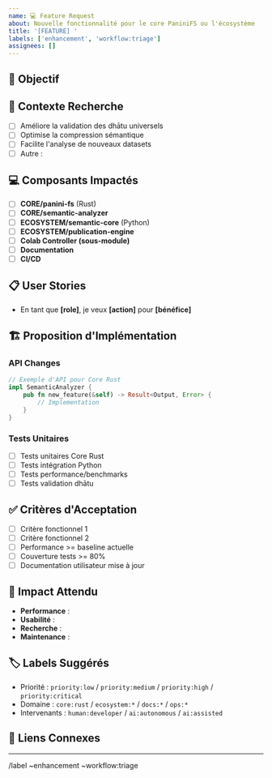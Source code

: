 ```yaml
---
name: 💻 Feature Request
about: Nouvelle fonctionnalité pour le core PaniniFS ou l'écosystème
title: '[FEATURE] '
labels: ['enhancement', 'workflow:triage']
assignees: []
---
```


## 🎯 Objectif
<!-- Description claire de la fonctionnalité désirée -->

## 🔬 Contexte Recherche
<!-- Impact sur la recherche et validation dhātu -->
- [ ] Améliore la validation des dhātu universels
- [ ] Optimise la compression sémantique
- [ ] Facilite l'analyse de nouveaux datasets
- [ ] Autre : 

## 💻 Composants Impactés
- [ ] **CORE/panini-fs** (Rust)
- [ ] **CORE/semantic-analyzer** 
- [ ] **ECOSYSTEM/semantic-core** (Python)
- [ ] **ECOSYSTEM/publication-engine**
- [ ] **Colab Controller (sous-module)**
- [ ] **Documentation**
- [ ] **CI/CD**

## 📋 User Stories
<!-- Décrire du point de vue utilisateur -->
- En tant que **[role]**, je veux **[action]** pour **[bénéfice]**

## 🏗️ Proposition d'Implémentation
<!-- Approche technique suggérée -->

### API Changes
```rust
// Exemple d'API pour Core Rust
impl SemanticAnalyzer {
    pub fn new_feature(&self) -> Result<Output, Error> {
        // Implementation
    }
}
```

### Tests Unitaires
- [ ] Tests unitaires Core Rust
- [ ] Tests intégration Python
- [ ] Tests performance/benchmarks
- [ ] Tests validation dhātu

## ✅ Critères d'Acceptation
- [ ] Critère fonctionnel 1
- [ ] Critère fonctionnel 2
- [ ] Performance >= baseline actuelle
- [ ] Couverture tests >= 80%
- [ ] Documentation utilisateur mise à jour

## 🚀 Impact Attendu
- **Performance** : 
- **Usabilité** : 
- **Recherche** : 
- **Maintenance** : 

## 🏷️ Labels Suggérés
<!-- Sélectionner les labels appropriés -->
- Priorité : `priority:low` / `priority:medium` / `priority:high` / `priority:critical`
- Domaine : `core:rust` / `ecosystem:*` / `docs:*` / `ops:*`
- Intervenants : `human:developer` / `ai:autonomous` / `ai:assisted`

## 🔗 Liens Connexes
<!-- Issues liées, PRs, discussions, références -->

---
/label ~enhancement ~workflow:triage
